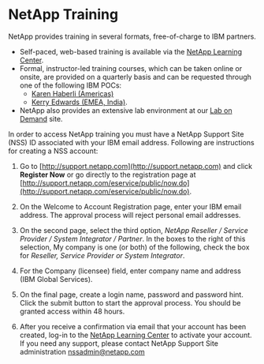 # NetApp Training
NetApp provides training in several formats, free-of-charge to IBM partners. 
* Self-paced, web-based training is available via the [NetApp Learning Center](https://learningcenter.netapp.com). 
* Formal, instructor-led training courses, which can be taken online or onsite, are provided on a quarterly basis and can be requested through one of the following IBM POCs:
   * [Karen Haberli (Americas)](haberli@us.ibm.com)
   * [Kerry Edwards (EMEA, India)](edwark2@uk.ibm.com). 
* NetApp also provides an extensive lab environment at our [Lab on Demand](https://labondemand.netapp.com) site.  

In order to access NetApp training you must have a NetApp Support Site (NSS) ID associated with your IBM email address. Following are instructions for creating a NSS account:

1. 	Go to [http://support.netapp.com](http://support.netapp.com) and click **Register Now** or go
directly to the registration page at [http://support.netapp.com/eservice/public/now.do](http://support.netapp.com/eservice/public/now.do).  

2. On the Welcome to Account Registration page, enter your IBM email address.  The approval process will reject personal email addresses.  

3. On the second page, select the third option, *NetApp Reseller / Service Provider
/ System Integrator / Partner*. In the boxes to the right of this selection, My company is one (or both) of the following, check the box for *Reseller, Service Provider or System Integrator*.  

4. For the Company (licensee) field, enter company name and address (IBM Global Services).

5. On the final page, create a login name, password and password hint. Click the submit button to start the approval process. You should be granted access within 48 hours.

6. After you receive a confirmation via email that your account has been created, log-in to the [NetApp Learning Center](https://learningcenter.netapp.com) to activate your account.
If you need any support, please contact NetApp Support Site administration
[nssadmin@netapp.com](mailto:nssadmin@netapp.com)
   
